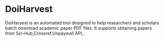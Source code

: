 # DoiHarvest
DoiHarvest is an automated tool designed to help researchers and scholars batch download academic paper PDF files. It supports obtaining papers from Sci-Hub,Crossref,Unpaywall API,.
